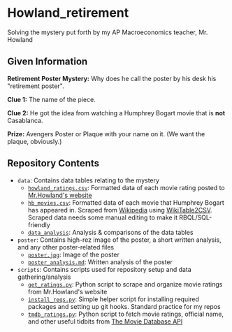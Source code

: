 # Howland_retirement
Solving the mystery put forth by my AP Macroeconomics teacher, Mr. Howland
<br/>

## Given Information
**Retirement Poster Mystery:** Why does he call the poster by his desk his "retirement poster".

**Clue 1:** The name of the piece.

**Clue 2:** He got the idea from watching a Humphrey Bogart movie that is **not** Casablanca.

**Prize:** Avengers Poster or Plaque with your name on it. (We want the plaque, obviously.)

## Repository Contents
- `data`: Contains data tables relating to the mystery
    - [`howland_ratings.csv`](data/howland_ratings.csv): Formatted data of each movie rating posted to [Mr.Howland's website](https://sites.google.com/hpisd.org/howlandsmoviereviews/home?pli=1)
    - [`hb_movies.csv`](data/hb_movies.csv): Formatted data of each movie that Humphrey Bogart has appeared in. Scraped from [Wikipedia](https://en.wikipedia.org/wiki/Humphrey_Bogart_on_stage,_screen,_radio_and_television#List_of_feature_films) using [WikiTable2CSV](https://github.com/gambolputty/wikitable2csv). Scraped data needs some manual editing to make it RBQL/SQL-friendly
    - [`data_analysis`](data/data_analysis.md): Analysis & comparisons of the data tables
- `poster`: Contains high-rez image of the poster, a short written analysis, and any other poster-related files
    - [`poster.jpg`](poster/poster.jpg): Image of the poster
    - [`poster_analysis.md`](poster/poster_analysis.md): Written analysis of the poster
- `scripts`: Contains scripts used for repository setup and data gathering/analysis
    - [`get_ratings.py`](scripts/get_ratings.py): Python script to scrape and organize movie ratings from Mr.Howland's website
    - [`install_reqs.py`](scripts/install_reqs.py): Simple helper script for installing required packages and setting up git hooks. Standard practice for my repos
    - [`tmdb_ratings.py`](scripts/tmdb_ratings.py): Python script to fetch movie ratings, official name, and other useful tidbits from [The Movie Database API](https://developer.themoviedb.org/docs/getting-started)
